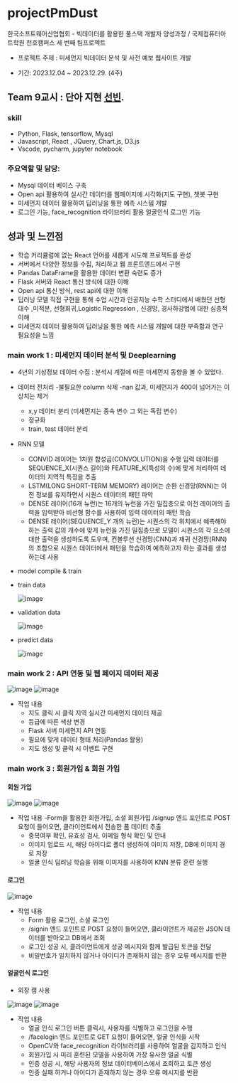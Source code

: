 # projectPmDust
한국소프트웨어산업협회 -  빅데이터를 활용한 풀스택 개발자 양성과정 / 국제컴퓨터아트학원 천호캠퍼스 세 번째 팀프로젝트

- 프로젝트 주제 : 미세먼지 빅데이터 분석 및 사전 예보 웹사이트 개발 

- 기간: 2023.12.04 ~ 2023.12.29. (4주)

## Team 9교시 : 단아 지현 [선빈](https://github.com/bin2da97).

### skill
- Python, Flask, tensorflow, Mysql
- Javascript, React , JQuery, Chart.js, D3.js
- Vscode, pycharm, jupyter notebook


### 주요역할 및 담당: 
- Mysql 데이터 베이스 구축
- Open api 활용하여 실시간 데이터를 웹페이지에 시각화(지도 구현), 챗봇 구현
- 미세먼지 데이터 활용하여 딥러닝을 통한 예측 시스템 개발
- 로그인 기능, face_recognition 라이브러리 활용 얼굴인식 로그인 기능

## 성과 및 느낀점
- 학습 커리큘럼에 없는 React 언어를 새롭게 시도해 프로젝트를 완성
- 서버에서 다양한 정보를 수집, 처리하고 웹 프론트엔드에서 구현 
- Pandas DataFrame을 활용한 데이터 변환 숙련도 증가
- Flask 서버와 React 통신 방식에 대한 이해
- Open api 통신 방식, rest api에 대한 이해
- 딥러닝 모델 직접 구현을 통해 수업 시간과 인공지능 수학 스터디에서 배웠던 선형대수 ,미적분, 선형회귀,Logistic Regression , 신경망, 경사하강법에  대한  심층적 이해
- 미세먼지 데이터 활용하여 딥러닝을 통한 예측 시스템 개발에 대한 부족함과 연구 필요성을 느낌


### main work 1 : 미세먼지 데이터 분석 및 Deeplearning
  - 4년의 기상정보 데이터 수집 : 분석시 계절에 따른 미세먼지 동향을 볼 수 있었다.
  - 데이터 전처리
    -불필요한 column 삭제
    -nan 값과, 미세먼지가 400이 넘어가는 이상치는 제거
    - x,y 데이터 분리 (미세먼지는 종속 변수 그 외는 독립 변수)
    - 정규화
    - train, test 데이터 분리
  - RNN 모델
    - CONVID 레이어는 1차원 합성곱(CONVOLUTION)을 수행 입력 데이터를 SEQUENCE_X(시퀀스 길이)와 FEATURE_K(특성의 수)에 맞게 처리하여 데이터의 지역적 특징을 추출
    - LSTM(LONG SHORT-TERM MEMORY) 레이어는 순환 신경망(RNN)는 이전 정보를 유지하면서 시퀀스 데이터의 패턴 파악
    - DENSE 레이어(16개 뉴런)는 16개의 뉴런을 가진 밀집층으로 이전 레이어의 출력을 입력받아 비선형 함수를 사용하여 입력 데이터의 패턴 학습
    - DENSE 레이어(SEQUENCE_Y 개의 뉴런)는 시퀀스의 각 위치에서 예측해야 하는 출력 값의 개수에 맞게 뉴런을 가진 밀집층으로 모델이 시퀀스의 각 요소에 대한 출력을 생성하도록 도우며, 컨볼루션 신경망(CNN)과 재귀 신경망(RNN)의 조합으로 시퀀스 데이터에서 패턴을 학습하여 예측하고자 하는 결과를 생성하는데 사용
  - model compile & train
  - train data

    ![image](https://github.com/bin2da97/projectPmDust/assets/117819102/60a83609-d164-4077-972c-ae60d3ddbb65)

  - validation data

    ![image](https://github.com/bin2da97/projectPmDust/assets/117819102/6a7c1a7c-5028-46cb-aa87-69fa91b15cd4)

  - predict data

    ![image](https://github.com/bin2da97/projectPmDust/assets/117819102/2922cd05-a798-4c47-b709-b16956ae4e97)


### main work 2 : API 연동 및 웹 페이지 데이터 제공
![image](https://github.com/bin2da97/projectPmDust/assets/117819102/73db4c98-da30-4ea6-a1e9-efc5e545e67d)
![image](https://github.com/bin2da97/projectPmDust/assets/117819102/981ec9ed-bac5-4f4f-8022-baf4c3633a54)

- 작업 내용
  - 지도 클릭 시 클릭 지역 실시간 미세먼지 데이터 제공
  - 등급에 따른 색상 변경
  - Flask 서버 미세먼지 API 연동
  - 필요에 맞게 데이터 형태 처리(Pandas 활용)
  - 지도 생성 및 클릭 시 이벤트 구현

 
### main work 3 : 회원가입 & 회원 가입

#### 회원 가입
![image](https://github.com/bin2da97/projectPmDust/assets/117819102/fe80c47d-ee82-4d67-b10e-585658c5221e)
![image](https://github.com/bin2da97/projectPmDust/assets/117819102/879c5620-e35c-46a3-a692-e0bfd94a10c1)

- 작업 내용
  -Form을 활용한 회원가입, 소셜 회원가입
    /signup 엔드 포인트로 POST 요청이 들어오면, 클라이언트에서 전송한 폼 데이터 추출
  - 중복여부 확인, 유효성 검사, 이메일 형식 확인 및 안내
  - 이미지 업로드 시, 해당 아이디로 폴더 생성하여 이미지 저장, DB에 이미지 경로 저장
  - 얼굴 인식 딥러닝 학습을 위해 이미지를 사용하여 KNN 분류 훈련 실행

 #### 로그인
 ![image](https://github.com/bin2da97/projectPmDust/assets/117819102/f73f06e6-a12b-459e-a435-08e7dcc6b2dd)

- 작업 내용
  - Form 활용 로그인, 소셜 로그인 
  - /signin 엔드 포인트로 POST 요청이 들어오면, 클라이언트가 제공한 JSON 데이터를 받아오고 DB에서 조회
  - 로그인 성공 시, 클라이언트에게 성공 메시지와 함께 발급된 토큰을 전달
  - 비밀번호가 일치하지 않거나 아이디가 존재하지 않는 경우 오류 메시지를 반환

#### 얼굴인식 로그인
  - 외장 캠 사용
    
  ![image](https://github.com/bin2da97/projectPmDust/assets/117819102/390f3c3b-1259-4df7-93ef-087a0565733a)
  ![image](https://github.com/bin2da97/projectPmDust/assets/117819102/4e84eda4-e3de-4790-a031-6d7e117daeb9)

- 작업 내용  
  - 얼굴 인식 로그인 버튼 클릭시,  사용자를 식별하고 로그인을 수행 
  - /facelogin 엔드 포인트로 GET 요청이 들어오면, 얼굴 인식을 시작
  - OpenCV와 face_recognition 라이브러리를 사용하여 얼굴을 감지하고 인식
  - 회원가입 시 미리 훈련된 모델을 사용하여 가장 유사한 얼굴 식별
  - 인증 성공 시, 해당 사용자의 정보 데이터베이스에서 조회하고 토큰 생성
  - 인증 실패 하거나 아이디가 존재하지 않는 경우 오류 메시지를 반환




